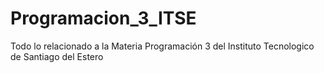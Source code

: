 # Programacion_3_ITSE
Todo lo relacionado a la Materia Programación 3 del Instituto Tecnologico de Santiago del Estero
